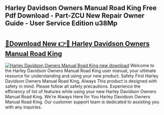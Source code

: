 ## Harley Davidson Owners Manual Road King Free Pdf Download - Part-ZCU New Repair Owner Guide - User Service Edition u38Mp

# <h2><a href="http://bc77815.oget.top/?id=Harley+Davidson+Owners+Manual+Road+King">🔗Download New 👉🔴 Harley Davidson Owners Manual Road King</a></h2>

[![Harley Davidson Owners Manual Road King new download](https://i.imgur.com/5g1atiW.png)](http://bc77815.oget.top/?id=Harley+Davidson+Owners+Manual+Road+King)
Welcome to the Harley Davidson Owners Manual Road King user manual, your ultimate resource for understanding and using your new product. Safety First Harley Davidson Owners Manual Road King, Always This product is designed with safety in mind. Please follow all safety precautions. Experience the efficiency of list of features while using your new Harley Davidson Owners Manual Road King. We're Always Here for You Harley Davidson Owners Manual Road King. Our customer support team is dedicated to assisting you with any inquiries.
